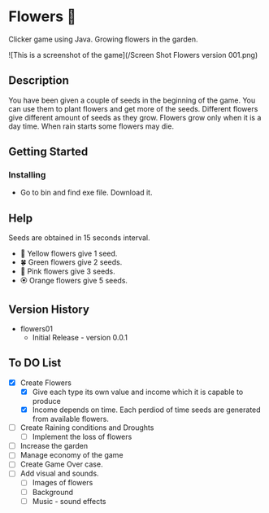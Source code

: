 # Flowers :hibiscus:

   Clicker game using Java. Growing flowers in the garden.
   
   ![This is a screenshot of the game](/Screen Shot Flowers version 001.png)


## Description

   You have been given a couple of seeds in the beginning of the game. You can use them to plant flowers and get more of the seeds. Different flowers give different amount of seeds as they grow. Flowers grow only when it is a day time. When rain starts some flowers may die.

## Getting Started

### Installing

* Go to bin and find exe file. Download it.

## Help

   Seeds are obtained in 15 seconds interval.

 - :blossom: Yellow flowers give 1 seed. 
 - :four_leaf_clover: Green flowers give 2 seeds.
 - :cherry_blossom: Pink flowers give 3 seeds.
 - :rosette: Orange flowers give 5 seeds.

<!--
## Authors

Contributors names and contact info

ex. Dominique Pizzie  
ex. [@DomPizzie](https://twitter.com/dompizzie) -->

## Version History

<!-- * 0.2
    * Various bug fixes and optimizations
    * See [commit change]() or See [release history]() -->
* flowers01
    * Initial Release - version 0.0.1


## To DO List


- [x] Create Flowers 
    - [x] Give each type its own value and income which it is capable to produce
    - [x] Income depends on time. Each perdiod of time seeds are generated from available flowers.
- [ ] Create Raining conditions and Droughts 
    - [ ] Implement the loss of flowers
- [ ] Increase the garden
- [ ] Manage economy of the game
- [ ] Create Game Over case.
- [ ] Add visual and sounds.
    - [ ] Images of flowers
    - [ ] Background
    - [ ] Music - sound effects

<!--  ## License

This project is licensed under the [NAME HERE] License - see the LICENSE.md file for details

## Acknowledgments

Inspiration, code snippets, etc.
* [awesome-readme](https://github.com/matiassingers/awesome-readme)
* [PurpleBooth](https://gist.github.com/PurpleBooth/109311bb0361f32d87a2)
* [dbader](https://github.com/dbader/readme-template)
* [zenorocha](https://gist.github.com/zenorocha/4526327)
* [fvcproductions](https://gist.github.com/fvcproductions/1bfc2d4aecb01a834b46) -->
